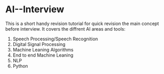 # AI--Interview
This is a short handy revision tutorial for quick revision the main concept before interview.
It covers the diffrent AI areas and tools:

1. Speech Processing/Speech Recognition
2. Digital Signal Processing
3. Machine Leaning Algorithms
4. End to end Machine Leaning
5. NLP 
6. Python




